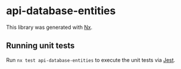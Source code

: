 # api-database-entities

This library was generated with [Nx](https://nx.dev).

## Running unit tests

Run `nx test api-database-entities` to execute the unit tests via [Jest](https://jestjs.io).
